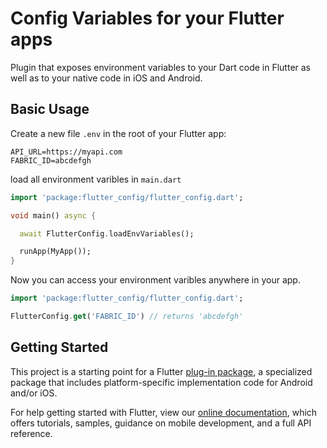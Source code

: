 # Config Variables for your Flutter apps

Plugin that exposes environment variables to your Dart code in Flutter as well as to your native code in iOS and Android.

## Basic Usage

Create a new file `.env` in the root of your Flutter app:

```
API_URL=https://myapi.com
FABRIC_ID=abcdefgh
```

load all environment varibles in `main.dart`

```dart
import 'package:flutter_config/flutter_config.dart';

void main() async {

  await FlutterConfig.loadEnvVariables();

  runApp(MyApp());
}
```

Now you can access your environment varibles anywhere in your app.

```dart
import 'package:flutter_config/flutter_config.dart';

FlutterConfig.get('FABRIC_ID') // returns 'abcdefgh'
```

## Getting Started

This project is a starting point for a Flutter
[plug-in package](https://flutter.dev/developing-packages/),
a specialized package that includes platform-specific implementation code for
Android and/or iOS.

For help getting started with Flutter, view our 
[online documentation](https://flutter.dev/docs), which offers tutorials, 
samples, guidance on mobile development, and a full API reference.
